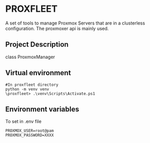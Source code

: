 # PROXFLEET

A set of tools to manage Proxmox Servers that are in a clusterless configuration.
The proxmoxer api is mainly used.

## Project Description

class ProxmoxManager

## Virtual environment
```
#In proxfleet directory
python -m venv venv
\proxfleet> .\venv\Scripts\Activate.ps1
```

## Environment variables
To set in .env file
```
PROXMOX_USER=root@pam
PROXMOX_PASSWORD=XXXX
```
